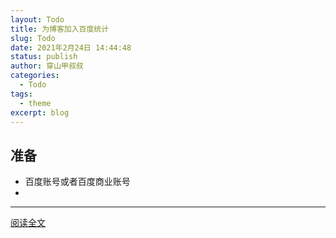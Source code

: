 ```yaml
---
layout: Todo
title: 为博客加入百度统计
slug: Todo
date: 2021年2月24日 14:44:48
status: publish
author: 穿山甲叔叔
categories: 
  - Todo
tags:
  - theme
excerpt: blog
---
```


## 准备

- 百度账号或者百度商业账号
- 

------

[阅读全文](https://csjss.top/archives/Add%20Baidu%20Statistics%20to%20the%20blog/)